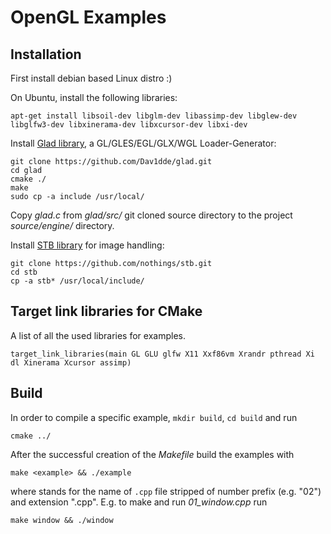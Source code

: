 # OpenGL Examples

## Installation

First install debian based Linux distro :)

On Ubuntu, install the following libraries:

```
apt-get install libsoil-dev libglm-dev libassimp-dev libglew-dev libglfw3-dev libxinerama-dev libxcursor-dev libxi-dev
```

Install [Glad library](https://github.com/Dav1dde/glad.git), a GL/GLES/EGL/GLX/WGL Loader-Generator:

```
git clone https://github.com/Dav1dde/glad.git 
cd glad 
cmake ./ 
make 
sudo cp -a include /usr/local/
```

Copy *glad.c* from *glad/src/* git cloned source directory to the project *source/engine/* directory. 

Install [STB library](https://github.com/nothings/stb) for image handling:

```
git clone https://github.com/nothings/stb.git 
cd stb 
cp -a stb* /usr/local/include/
```

## Target link libraries for CMake

A list of all the used libraries for examples.

```target_link_libraries(main GL GLU glfw X11 Xxf86vm Xrandr pthread Xi dl Xinerama Xcursor assimp)```

## Build

In order to compile a specific example, `mkdir build`, `cd build` and run

```cmake ../```

After the successful creation of the *Makefile* build the examples with

```make <example> && ./example```

where <example> stands for the name of `.cpp` file stripped of number prefix
(e.g. "02") and extension ".cpp". E.g. to make and run *01_window.cpp* run

```make window && ./window```
